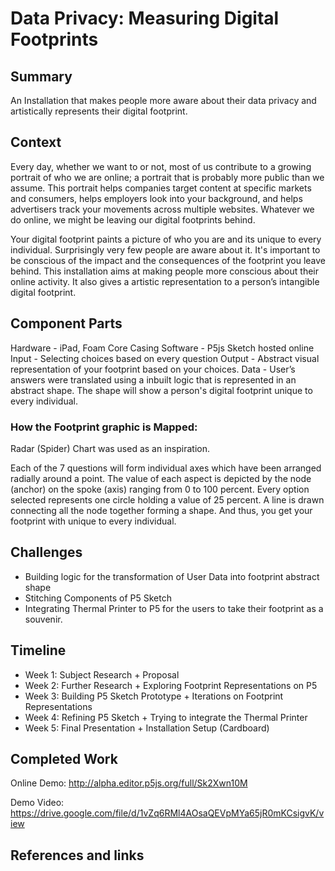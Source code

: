 # Data Privacy: Measuring Digital Footprints

## Summary

An Installation that makes people more aware about their data privacy and artistically represents their digital footprint.

## Context
Every day, whether we want to or not, most of us contribute to a growing portrait of who we are online; a portrait that is probably more public than we assume.
This portrait helps companies target content at specific markets and consumers, helps employers look into your background, and helps advertisers track your movements across multiple websites. Whatever we do online, we might be leaving our digital footprints behind.

Your digital footprint paints a picture of who you are and its unique to every individual.
Surprisingly very few people are aware about it. It's important to be conscious of the impact and the consequences of the footprint you leave behind.
This installation aims at making people more conscious about their online activity. It also gives a artistic representation to a person’s intangible digital footprint.


## Component Parts

Hardware - iPad, Foam Core Casing
Software - P5js Sketch hosted online
Input - Selecting choices based on every question
Output - Abstract visual representation of your footprint based on your choices.
Data - User’s answers were translated using a inbuilt logic that is represented in  an abstract shape. The shape will show a person's digital footprint unique to every individual.


### How the Footprint graphic is Mapped:

Radar (Spider) Chart was used as an inspiration.

Each of the 7 questions will form individual axes which have been arranged radially around a point. The value of each aspect is depicted by the node (anchor) on the spoke (axis) ranging from 0 to 100 percent. Every option selected represents one circle holding a value of 25 percent. A line is drawn connecting all the node together forming a shape. And thus, you get your footprint with unique to every individual.


## Challenges

- Building logic for the transformation of User Data into footprint abstract shape
- Stitching Components of P5 Sketch
- Integrating Thermal Printer to P5 for the users to take their footprint as a souvenir.


## Timeline

- Week 1: Subject Research + Proposal
- Week 2: Further Research + Exploring Footprint Representations on P5
- Week 3: Building P5 Sketch Prototype + Iterations on Footprint Representations
- Week 4: Refining P5 Sketch + Trying to integrate the Thermal Printer
- Week 5: Final Presentation + Installation Setup (Cardboard)


## Completed Work

Online Demo: http://alpha.editor.p5js.org/full/Sk2Xwn10M

Demo Video: https://drive.google.com/file/d/1vZq6RMl4AOsaQEVpMYa65jR0mKCsigvK/view

## References and links
